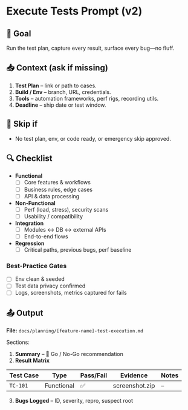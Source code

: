 # Execute Tests Prompt (v2)

## 🎯 Goal
Run the test plan, capture every result, surface every bug—no fluff.

## 📥 Context (ask if missing)
1. **Test Plan** – link or path to cases.
2. **Build / Env** – branch, URL, credentials.
3. **Tools** – automation frameworks, perf rigs, recording utils.
4. **Deadline** – ship date or test window.

## 🚦 Skip if
- No test plan, env, or code ready, or emergency skip approved.

## 🔍 Checklist
- **Functional**  
  - [ ] Core features & workflows  
  - [ ] Business rules, edge cases  
  - [ ] API & data processing  

- **Non-Functional**  
  - [ ] Perf (load, stress), security scans  
  - [ ] Usability / compatibility  

- **Integration**  
  - [ ] Modules ↔ DB ↔ external APIs  
  - [ ] End-to-end flows  

- **Regression**  
  - [ ] Critical paths, previous bugs, perf baseline  

### Best-Practice Gates
- [ ] Env clean & seeded  
- [ ] Test data privacy confirmed  
- [ ] Logs, screenshots, metrics captured for fails  

## 📤 Output
**File:** `docs/planning/[feature-name]-test-execution.md`

Sections:
1. **Summary** – 🚦 Go / No-Go recommendation  
2. **Result Matrix**

| Test Case | Type | Pass/Fail | Evidence | Notes |
|-----------|------|-----------|----------|-------|
| `TC-101` | Functional | ✅ | screenshot.zip | – |

3. **Bugs Logged** – ID, severity, repro, suspect root
